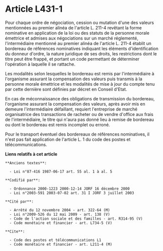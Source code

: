 # Article L431-1

Pour chaque ordre de négociation, cession ou mutation d'une des valeurs mentionnées au premier alinéa de l'article L. 211-4
revêtant la forme nominative en application de la loi ou des statuts de la personne morale émettrice et admises aux
négociations sur un marché réglementé, l'intermédiaire mentionné au premier alinéa de l'article L. 211-4 établit un bordereau
de références nominatives indiquant les éléments d'identification du donneur d'ordre, la nature juridique de ses droits, les
restrictions dont le titre peut être frappé, et portant un code permettant de déterminer l'opération à laquelle il se
rattache.

Les modalités selon lesquelles le bordereau est remis par l'intermédiaire à l'organisme assurant la compensation des valeurs
puis transmis à la personne morale émettrice et les modalités de mise à jour du compte tenu par cette dernière sont définies
par décret en Conseil d'Etat.

En cas de méconnaissance des obligations de transmission du bordereau, l'organisme assurant la compensation des valeurs,
après avoir mis en demeure l'intermédiaire défaillant, requiert l'entreprise de marché organisatrice des transactions de
racheter ou de vendre d'office aux frais de l'intermédiaire, le titre qui n'aura pas donné lieu à remise de bordereau ou dont
le bordereau est remis incomplet ou erroné.

Pour le transport éventuel des bordereaux de références nominatives, il n'est pas fait application de l'article L. 1 du code
des postes et télécommunications.

**Liens relatifs à cet article**

	**Anciens textes**:

	  - Loi n°87-416 1987-06-17 art. 55 al. 1 à al. 5

	**Codifié par**:

	  - Ordonnance 2000-1223 2000-12-14 JORF 16 décembre 2000
	  - Loi n°2003-591 2003-07-02 art. 31 I JORF 3 juillet 2003

	**Cité par**:

	  - Arrêté du 12 novembre 2004 - art. 322-64 (M)
	  - Loi n°2009-526 du 12 mai 2009 - art. 138 (V)
	  - Code de l'action sociale et des familles - art. R314-95 (V)
	  - Code monétaire et financier - art. L734-5 (V)

	**Cite**:

	  - Code des postes et télécommunications L1
	  - Code monétaire et financier - art. L211-4 (M)
